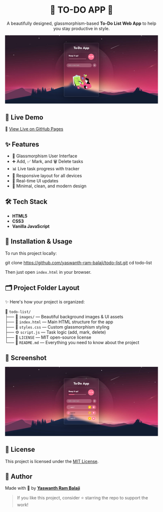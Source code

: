 <h1 align="center">🌟 TO-DO APP 🌟</h1>

<p align="center">
  A beautifully designed, glassmorphism-based <b>To-Do List Web App</b> to help you stay productive in style.
</p>

<p align="center">
  <img src="./images/preview page1.png" alt="To-Do App Preview" width="600">
</p>



## 🚀 Live Demo

🔗 [View Live on GitHub Pages](https://yaswanth-ram-balaji.github.io/todo-list)


## ✨ Features

- 🧊 Glassmorphism User Interface
- ➕ Add, ✅ Mark, and 🗑️ Delete tasks
- 📊 Live task progress with tracker
- 📱 Responsive layout for all devices
- 🔄 Real-time UI updates
- 🎯 Minimal, clean, and modern design



## 🛠️ Tech Stack

- **HTML5**
- **CSS3**
- **Vanilla JavaScript**



## 🧾 Installation & Usage

To run this project locally:

git clone https://github.com/yaswanth-ram-balaji/todo-list.git
cd todo-list


Then just open `index.html` in your browser.



## 🗂️ Project Folder Layout

✨ Here's how your project is organized:

📁 `todo-list/`  
├── 📂 `images/` — Beautiful background images & UI assets  
├── 📄 `index.html` — Main HTML structure for the app  
├── 🎨 `styles.css` — Custom glassmorphism styling  
├── ⚙️ `script.js` — Task logic (add, mark, delete)  
├── 📜 `LICENSE` — MIT open-source license  
└── 📝 `README.md` — Everything you need to know about the project


## 🌈 Screenshot

<p align="center">
  <img src="./images/preview page2.png" alt="UI Design" width="600">
</p>




## 📄 License

This project is licensed under the [MIT License](./LICENSE).


## 🙌 Author

Made with 💖 by [**Yaswanth Ram Balaji**](https://github.com/yaswanth-ram-balaji)

> If you like this project, consider ⭐ starring the repo to support the work!


